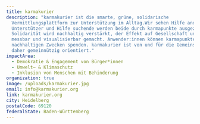 ```yaml
---
title: karmakurier
description: "karmakurier ist die smarte, grüne, solidarische
  Vermittlungsplattform zur Unterstützung im Alltag.Wir sehen Hilfe anders:
  Unterstützer und Hilfe suchende werden beide durch karmapunkte ausgezeichnet.
  Solidarität wird nachhaltig verstärkt, der Effekt auf Gesellschaft und wird
  messbar und visualisierbar gemacht. Anwender:innen können karmapunkte
  nachhaltigen Zwecken spenden. karmakurier ist von und für die Gemeinschaft und
  daher gemeinnützig orientiert."
impactArea:
  - Demokratie & Engagement von Bürger*innen
  - Umwelt– & Klimaschutz
  - Inklusion von Menschen mit Behinderung
organization: true
image: /uploads/karmakurier.jpg
email: info@karmakurier.org
link: karmakurier.org
city: Heidelberg
postalCode: 69120
federalState: Baden-Württemberg
---
```

